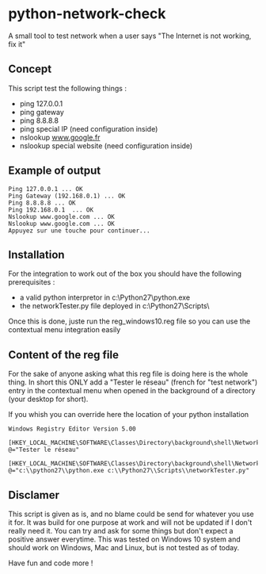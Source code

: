 # python-network-check

A small tool to test network when a user says "The Internet is not working, fix it"

## Concept

This script test the following things :
* ping 127.0.0.1
* ping gateway
* ping 8.8.8.8
* ping special IP (need configuration inside)
* nslookup www.google.fr
* nslookup special website (need configuration inside)

## Example of output
~~~
Ping 127.0.0.1 ... OK
Ping Gateway (192.168.0.1) ... OK
Ping 8.8.8.8 ... OK
Ping 192.168.0.1  ... OK
Nslookup www.google.com ... OK
Nslookup www.google.com ... OK
Appuyez sur une touche pour continuer...
~~~

## Installation

For the integration to work out of the box you should have the following prerequisites :
* a valid python interpretor in c:\Python27\python.exe
* the networkTester.py file deployed in c:\Python27\Scripts\

Once this is done, juste run the reg_windows10.reg file so you can use the contextual menu integration easily

## Content of the reg file

For the sake of anyone asking what this reg file is doing here is the whole thing. In short this ONLY add a "Tester le réseau" (french for "test network") entry in the contextual menu when opened in the background of a directory (your desktop for short).

If you whish you can override here the location of your python installation

~~~
Windows Registry Editor Version 5.00

[HKEY_LOCAL_MACHINE\SOFTWARE\Classes\Directory\background\shell\NetworkCheck]
@="Tester le réseau"

[HKEY_LOCAL_MACHINE\SOFTWARE\Classes\Directory\background\shell\NetworkCheck\command]
@="c:\\python27\\python.exe c:\\Python27\\Scripts\\networkTester.py"
~~~

## Disclamer

This script is given as is, and no blame could be send for whatever you use it for. It was build for one purpose at work and will not be updated if I don't really need it. You can try and ask for some things but don't expect a positive answer everytime. This was tested on Windows 10 system and should work on Windows, Mac and Linux, but is not tested as of today.

Have fun and code more !